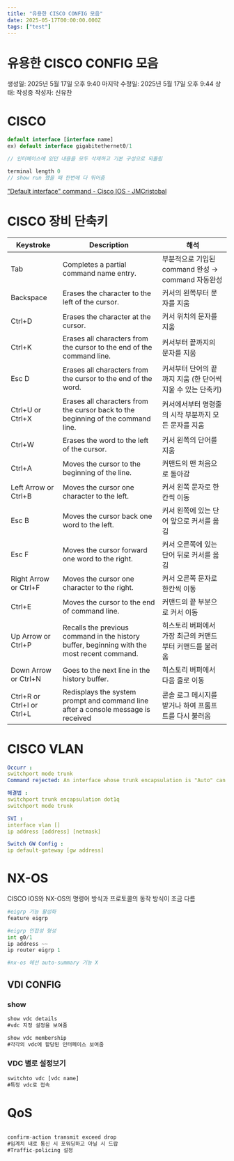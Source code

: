 ```yaml
---
title: "유용한 CISCO CONFIG 모음"
date: 2025-05-17T00:00:00.000Z
tags: ["test"]
---
```



# 유용한 CISCO CONFIG 모음

생성일: 2025년 5월 17일 오후 9:40
마지막 수정일: 2025년 5월 17일 오후 9:44
상태: 작성중
작성자: 신유찬

# CISCO

```jsx
default interface [interface name]
ex) default interface gigabitethernet0/1

// 인터페이스에 있던 내용을 모두 삭제하고 기본 구성으로 되돌림

terminal length 0 
// show run 했을 때 한번에 다 뛰어줌 
```

["Default interface" command - Cisco IOS - JMCristobal](https://jmcristobal.com/2017/06/27/comamnd-default-interface-cisco-ios/)

# CISCO 장비 단축키

| Keystroke                  | Description                                                                                 | 해석                                                        |
| -------------------------- | ------------------------------------------------------------------------------------------- | ----------------------------------------------------------- |
| Tab                        | Completes a partial command name entry.                                                     | 부분적으로 기입된 command 완성 → command 자동완성           |
| Backspace                  | Erases the character to the left of the cursor.                                             | 커서의 왼쪽부터 문자를 지움                                 |
| Ctrl+D                     | Erases the character at the cursor.                                                         | 커서 위치의 문자를 지움                                     |
| Ctrl+K                     | Erases all characters from the cursor to the end of the command line.                       | 커서부터 끝까지의 문자를 지움                               |
| Esc D                      | Erases all characters from the cursor to the end of the word.                               | 커서부터 단어의 끝까지 지움 (한 단어씩 지울 수 있는 단축키) |
| Ctrl+U or Ctrl+X           | Erases all characters from the cursor back to the beginning of the command line.            | 커서에서부터 명령줄의 시작 부분까지 모든 문자를 지움        |
| Ctrl+W                     | Erases the word to the left of the cursor.                                                  | 커서 왼쪽의 단어를 지움                                     |
| Ctrl+A                     | Moves the cursor to the beginning of the line.                                              | 커맨드의 맨 처음으로 돌아감                                 |
| Left Arrow or Ctrl+B       | Moves the cursor one character to the left.                                                 | 커서 왼쪽 문자로 한칸씩 이동                                |
| Esc B                      | Moves the cursor back one word to the left.                                                 | 커서 왼쪽에 있는 단어 앞으로 커서를 옮김                    |
| Esc F                      | Moves the cursor forward one word to the right.                                             | 커서 오른쪽에 있는 단어 뒤로 커서를 옮김                    |
| Right Arrow or Ctrl+F      | Moves the cursor one character to the right.                                                | 커서 오른쪽 문자로 한칸씩 이동                              |
| Ctrl+E                     | Moves the cursor to the end of command line.                                                | 커맨드의 끝 부분으로 커서 이동                              |
| Up Arrow or Ctrl+P         | Recalls the previous command in the history buffer, beginning with the most recent command. | 히스토리 버퍼에서 가장 최근의 커맨드부터 커맨드를 불러옴    |
| Down Arrow or Ctrl+N       | Goes to the next line in the history buffer.                                                | 히스토리 버퍼에서 다음 줄로 이동                            |
| Ctrl+R or Ctrl+I or Ctrl+L | Redisplays the system prompt and command line after a console message is received           | 콘솔 로그 메시지를 받거나 하여 프롬프트를 다시 불러옴       |

# CISCO VLAN

```yaml
Occurr : 
switchport mode trunk
Command rejected: An interface whose trunk encapsulation is "Auto" can not be configured to "trunk" mode

해결법 : 
switchport trunk encapsulation dot1q
switchport mode trunk

SVI : 
interface vlan []
ip address [address] [netmask]

Switch GW Config :
ip default-gateway [gw address]
```

# NX-OS

CISCO IOS와 NX-OS의 명령어 방식과 프로토콜의 동작 방식이 조금 다름

```python
#eigrp 기능 활성화
feature eigrp 

#eigrp 인접성 형성
int g0/1 
ip address ~~
ip router eigrp 1 

#nx-os 에선 auto-summary 기능 X

```

## VDI CONFIG

### show

```jsx
show vdc details 
#vdc 지정 설정을 보여줌

show vdc membership
#각각의 vdc에 할당된 인터페이스 보여줌
```

### VDC 별로 설정보기

```jsx
switchto vdc [vdc name]
#특정 vdc로 접속

```

# QoS

```jsx

confirm-action transmit exceed drop
#임계치 내로 통신 시 포워딩하고 아닐 시 드랍 
#Traffic-policing 설정

```